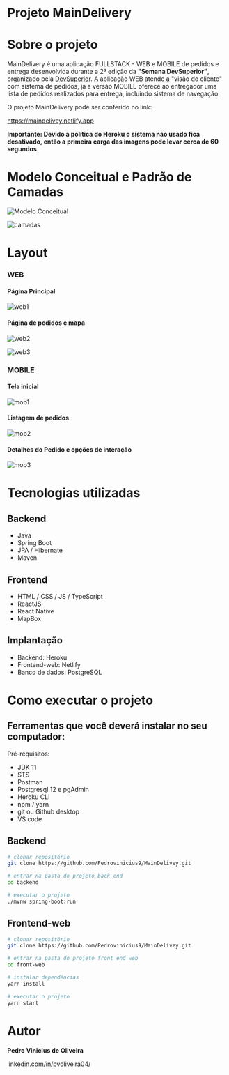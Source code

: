 # Projeto MainDelivery   

# Sobre o projeto

MainDelivery é uma aplicação FULLSTACK - WEB e MOBILE  de pedidos e entrega desenvolvida durante a 2ª edição da **"Semana DevSuperior"**,
organizado pela [DevSuperior](https://devsuperior.com.br "Site da DevSuperior").
A aplicação WEB atende a "visão do cliente" com sistema de pedidos, já a versão MOBILE oferece ao entregador uma lista de pedidos realizados para entrega, incluindo sistema de navegação.

O projeto MainDelivery pode ser conferido no link:

https://maindelivey.netlify.app

**Importante: Devido a política do Heroku o sistema não usado fica desativado, então a primeira carga das imagens pode levar cerca de 60 segundos.**

# Modelo Conceitual e Padrão de Camadas

![Modelo Conceitual](https://github.com/Pedrovinicius9/MainDelivery/blob/main/assets/modelo-conceitual.png)

![camadas](https://github.com/Pedrovinicius9/MainDelivery/blob/main/assets/modelo-conceitual.png)

# Layout

### WEB

#### Página Principal

![web1](https://github.com/Pedrovinicius9/MainDelivery/blob/main/assets/tela_web1.png)

#### Página de pedidos e mapa

![web2](https://github.com/Pedrovinicius9/MainDelivery/blob/main/assets/tela_web2.png)

![web3](https://github.com/Pedrovinicius9/MainDelivery/blob/main/assets/tela_web3.PNG)

### MOBILE
#### Tela inicial
![mob1](https://github.com/Pedrovinicius9/MainDelivery/blob/main/assets/Mobile%20P1.png)

#### Listagem de pedidos
![mob2](https://github.com/Pedrovinicius9/MainDelivery/blob/main/assets/Mobile%20P2.png)

#### Detalhes do Pedido e opções de interação
![mob3](https://github.com/Pedrovinicius9/MainDelivery/blob/main/assets/Mobile%20P3.png)


# Tecnologias utilizadas
## Backend
- Java
- Spring Boot
- JPA / Hibernate
- Maven
## Frontend
- HTML / CSS / JS / TypeScript
- ReactJS
- React Native
- MapBox

## Implantação
- Backend: Heroku 
- Frontend-web: Netlify 
- Banco de dados: PostgreSQL

# Como executar o projeto

## Ferramentas que você deverá instalar no seu computador:
Pré-requisitos: 
- JDK 11
-	STS
-	Postman
- Postgresql 12 e pgAdmin
- Heroku CLI
- npm / yarn
- git ou Github desktop
- VS code

## Backend

```bash
# clonar repositório
git clone https://github.com/Pedrovinicius9/MainDelivey.git

# entrar na pasta do projeto back end
cd backend

# executar o projeto
./mvnw spring-boot:run
```

## Frontend-web

```bash
# clonar repositório
git clone https://github.com/Pedrovinicius9/MainDelivey.git

# entrar na pasta do projeto front end web
cd front-web

# instalar dependências
yarn install

# executar o projeto
yarn start

```
# Autor
**Pedro Vinicius de Oliveira**

<a src="https://www.linkedin.com/in/pvoliveira04/">linkedin.com/in/pvoliveira04/</a>
